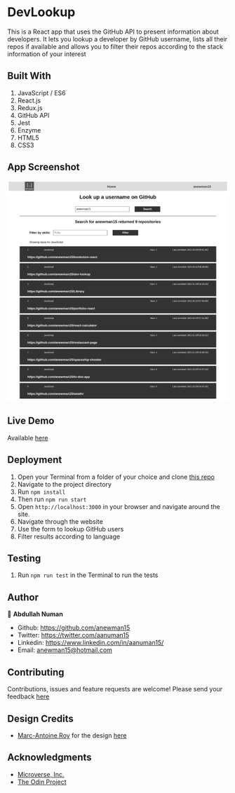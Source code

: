 # DevLookup

This is a React app that uses the GitHub API to present information about developers. It lets you lookup a developer by GitHub username, lists all their repos if available and allows you to filter their repos according to the stack information of your interest

## Built With
1. JavaScript / ES6
2. React.js
3. Redux.js
4. GitHub API
5. Jest
6. Enzyme
7. HTML5
8. CSS3


## App Screenshot
![App Screenshot](./app-screenshot.png)

## Live Demo
Available [here](https://dev-lookup.herokuapp.com/)

## Deployment
1. Open your Terminal from a folder of your choice and clone [this repo](https://github.com/anewman15/dev-lookup/)
2. Navigate to the project directory
3. Run `npm install`
4. Then run `npm run start`
5. Open `http://localhost:3000` in your browser and navigate around the site.
6. Navigate through the website
7. Use the form to lookup GitHub users
8. Filter results according to language

## Testing
1. Run `npm run test` in the Terminal to run the tests

## Author

👤 **Abdullah Numan**

- Github:   https://github.com/anewman15
- Twitter:  https://twitter.com/aanuman15
- Linkedin: https://www.linkedin.com/in/aanuman15/
- Email:    anewman15@hotmail.com
## Contributing

Contributions, issues and feature requests are welcome!
Please send your feedback [here](https://github.com/anewman15/dev-lookup/issues)

## Design Credits
- [Marc-Antoine Roy](https://www.behance.net/enfantroy) for the design [here](https://www.behance.net/gallery/11351281/NomNom)

## Acknowledgments
- [Microverse, Inc.](https://www.microverse.org/)
- [The Odin Project](https://www.theodinproject.com/)
